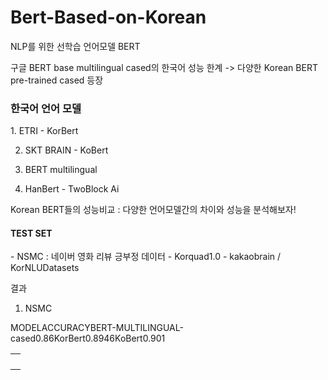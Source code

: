 # Bert-Based-on-Korean

NLP를 위한 선학습 언어모델 BERT

구글 BERT base multilingual cased의 한국어 성능 한계 -> 다양한 Korean BERT pre-trained cased 등장

<h3>한국어 언어 모델</h3>
1. ETRI - KorBert</br>

2. SKT BRAIN - KoBert</br>

3. BERT multilingual</br>

4. HanBert - TwoBlock Ai</br>


Korean BERT들의 성능비교 : 다양한 언어모델간의 차이와 성능을 분석해보자!

<h4>TEST SET</h4>
- NSMC : 네이버 영화 리뷰 긍부정 데이터 
- Korquad1.0
- kakaobrain / KorNLUDatasets

결과 

1. NSMC
<table>
  <td>
    <tr>MODEL</tr><tr>ACCURACY</tr>
  </td>
  <td>
    <tr>BERT-MULTILINGUAL-cased</tr><tr>0.86</tr>
  </td>
  <td>
    <tr>KorBert</tr><tr>0.8946</tr>
  </td>
  <td>
    <tr>KoBert</tr><tr>0.901</tr>
  </td>
</table>
